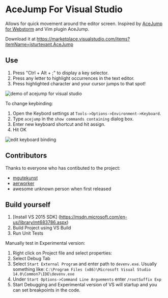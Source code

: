 # AceJump For Visual Studio

Allows for quick movement around the editor screen.  Inspired by [AceJump for Webstorm]((http://plugins.jetbrains.com/plugin/?idea&pluginId=7086)) and Vim plugin AceJump. 

Download it at https://marketplace.visualstudio.com/items?itemName=jsturtevant.AceJump

## Use
1. Press "Ctrl + Alt + ;" to display a key selector.  
2. Press any letter to highlight occurrences in the text editor.   
3. Press highlighted character and your cursor jumps to that spot!

![demo of acejump for visual studio](https://github.com/jsturtevant/ace-jump/blob/master/ace-jump-demo.gif)

To change keybinding: 

1. Open the Keybord settings at ```Tools->Options->Environment->Keyboard```.  
2. Type ```acejump``` in the ```show commands containing``` dialog box.  
3. Enter new keyboard shortcut and hit assign.
4. Hit OK

![edit keyboard binding](https://github.com/jsturtevant/ace-jump/blob/master/vs-edit-keyboard-bindings.png)

## Contributors
Thanks to everyone who has contibuted to the project:

- [mgutekunst](https://github.com/mgutekunst)
- [aerworker](https://github.com/aerworker)
- awesome unknown person when first released 

## Build yourself

1. [Install VS 2015 SDK] (https://msdn.microsoft.com/en-us/library/mt683786.aspx)
2. Build Project using VS Build
3. Run Unit Tests

Manually test in Experimental version:

1. Right click on Project file and select properties:
2. Select Debug Tab
3. Select ```Start External Program``` and enter path to ```devenv.exe```.  Usually something like: ```C:\Program Files (x86)\Microsoft Visual Studio 14.0\Common7\IDE\devenv.exe```
4. Under ```Start Options->Command Line Arguements``` enter ```/rootSuffix Exp```
5. Start Debugging and Experimental version of VS will startup and you can set breakpoints in the code.
